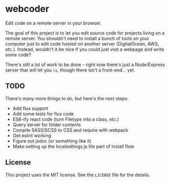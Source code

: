 # webcoder

Edit code on a remote server in your browser.

The goal of this project is to let you edit source code for projects living on a
remote server. You shouldn't need to install a bunch of tools on your computer just to 
edit code hosted on another server (DigitalOcean, AWS, etc.). Instead, wouldn't it be nice
if you could just visit a webpage and write some code?

There's still a lot of work to be done - right now there's just a Node/Express
server that will let you `ls`, though there isn't a front-end... yet.

## TODO

There's many more things to do, but here's the next steps:

* Add flux support
* Add some tests for flux code
* ES6-ify react code (turn Filetype into a class, etc.)
* Query server for folder contents
* Compile SASS/SCSS to CSS and require with webpack
* Get eslint working
* Figure out jsdoc (or something like it)
* Make setting up the localsettings.js file part of install flow

## License

This project uses the MIT license. See the `LICENSE` file for the details.
